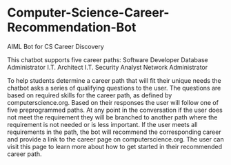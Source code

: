 # Computer-Science-Career-Recommendation-Bot
AIML Bot for CS Career Discovery

This chatbot supports five career paths:
Software Developer
Database Administrator
I.T. Architect
I.T. Security Analyst
Network Administrator

To help students determine a career path that will fit their unique needs the chatbot asks a series of qualifying questions to the user. The questions are based on required skills for the career path, as defined by computerscience.org. Based on their responses the user will follow one of five preprogrammed paths. At any point in the conversation if the user does not meet the requirement they will be branched to another path where the requirement is not needed or is less important. If the user meets all requirements in the path, the bot will recommend the corresponding career and provide a link to the career page on computerscience.org. The user can visit this page to learn more about how to get started in their recommended career path. 
